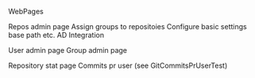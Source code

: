 WebPages

Repos admin page
	Assign groups to repositoies
	Configure basic settings base path etc.
	AD Integration
	

User admin page
Group admin page

Repository stat page
	Commits pr user (see GitCommitsPrUserTest)
